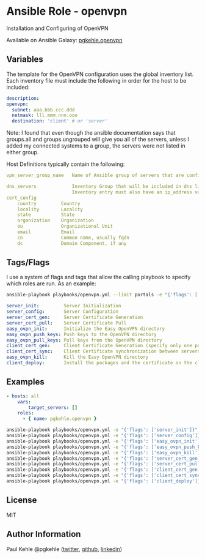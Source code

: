 # Ansible Role - openvpn

Installation and Configuring of OpenVPN

Available on Ansible Galaxy: [pgkehle.openvpn](https://galaxy.ansible.com/pgkehle/openvpn)

## Variables

The template for the OpenVPN configuration uses the global inventory list.  Each inventory file must include the following in order for the host to be included:

```yaml
description:
openvpn:
  subnet: aaa.bbb.ccc.ddd
  netmask: lll.mmm.nnn.ooo
  destination: 'client' # or 'server'
```

Note: I found that even though the ansible documentation says that groups.all and groups.ungrouped will give you all of the servers, unless I added my connected systems to a group, the servers were not listed in either group.

Host Definitions typically contain the following:

```yaml
vpn_server_group_name   Name of Ansible group of servers that are configured as OpenVPN portals (default = 'portals')

dns_servers             Inventory Group that will be included in dns list
                        Inventory entry must also have an ip_address variable
cert_config
    country         Country
    locality        Locality
    state           State
    organization    Organization
    ou              Organizational Unit
    email           Email
    cn              Common name, usually fqdn
    dc              Domain Component, if any
```

## Tags/Flags

I use a system of flags and tags that allow the calling playbook to specify which roles are run.
As an example:

```bash
ansible-playbook playbooks/openvpn.yml --limit portals -e "{'flags': ['server_config']}" -t server_config
```

```yaml
server_init:         Server Initialization
server_config:       Server Configuration
server_cert_gen:     Server Certificate Generation
server_cert_pull:    Server Certificate Pull
easy_ovpn_init:      Initialize the Easy OpenVPN directory
easy_ovpn_push_keys: Push keys to the OpenVPN directory
easy_ovpn_pull_keys: Pull keys from the OpenVPN directory
client_cert_gen:     Client Certificate Generation (specify only one portal machine)
client_cert_sync:    Client Certificate synchronization between servers
easy_ovpn_kill:      Kill the Easy OpenVPN directory
client_deploy:       Install the packages and the certificate on the client
```

## Examples

```yaml
- hosts: all
    vars:
        target_servers: []
    roles:
      - { name: pgkehle.openvpn }
```

```bash
ansible-playbook playbooks/openvpn.yml -e "{'flags': ['server_init']}" -t server_init
ansible-playbook playbooks/openvpn.yml -e "{'flags': ['server_config']}" -t server_config
ansible-playbook playbooks/openvpn.yml -e "{'flags': ['easy_ovpn_init']}" -t easy_ovpn_init
ansible-playbook playbooks/openvpn.yml -e "{'flags': ['easy_ovpn_push_keys']}" -t easy_ovpn_push_keys
ansible-playbook playbooks/openvpn.yml -e "{'flags': ['easy_ovpn_kill']}" -t easy_ovpn_kill
ansible-playbook playbooks/openvpn.yml -e "{'flags': ['server_cert_gen']}" -t server_cert_gen
ansible-playbook playbooks/openvpn.yml -e "{'flags': ['server_cert_pull']}" -t server_cert_pull
ansible-playbook playbooks/openvpn.yml -e "{'flags': ['client_cert_gen'], 'target_host': 'localhost', 'local_hostname': 'myhost.local' }" -t client_cert_gen
ansible-playbook playbooks/openvpn.yml -e "{'flags': ['client_cert_sync']}" -t client_cert_sync
ansible-playbook playbooks/openvpn.yml -e "{'flags': ['client_deploy']}" -t client_deploy
```

## License

MIT

## Author Information

Paul Kehle
@pgkehle ([twitter](https://twitter.com/pgkehle), [github](https://github.com/pgkehle), [linkedin](https://www.linkedin.com/in/pgkehle))
